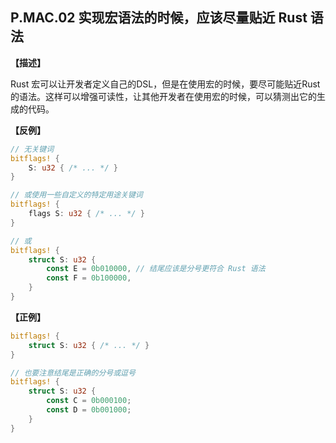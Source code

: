 ## P.MAC.02 实现宏语法的时候，应该尽量贴近 Rust 语法   

**【描述】**

Rust 宏可以让开发者定义自己的DSL，但是在使用宏的时候，要尽可能贴近Rust的语法。这样可以增强可读性，让其他开发者在使用宏的时候，可以猜测出它的生成的代码。

**【反例】**

```rust
// 无关键词
bitflags! {
    S: u32 { /* ... */ }
}

// 或使用一些自定义的特定用途关键词
bitflags! {
    flags S: u32 { /* ... */ }
}

// 或
bitflags! {
    struct S: u32 {
        const E = 0b010000, // 结尾应该是分号更符合 Rust 语法
        const F = 0b100000,
    }
}
```

**【正例】**

```rust
bitflags! {
    struct S: u32 { /* ... */ }
}

// 也要注意结尾是正确的分号或逗号
bitflags! {
    struct S: u32 {
        const C = 0b000100;
        const D = 0b001000;
    }
}
```

